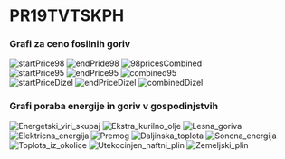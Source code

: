 # PR19TVTSKPH
### Grafi za ceno fosilnih goriv
![startPrice98](https://user-images.githubusercontent.com/44469307/55429622-35ecbb00-558c-11e9-9801-3111027901cf.png)
![endPride98](https://user-images.githubusercontent.com/44469307/55429627-38e7ab80-558c-11e9-9abb-32785ca2899e.png)
![98pricesCombined](https://user-images.githubusercontent.com/44469307/55429634-3be29c00-558c-11e9-8a30-7f4e8e38e956.png)<br/>
![startPrice95](https://user-images.githubusercontent.com/44469307/55429640-3f762300-558c-11e9-9fd7-6bb38689eb4b.png)
![endPrice95](https://user-images.githubusercontent.com/44469307/55429646-42711380-558c-11e9-98e5-f90def7a72fd.png)
![combined95](https://user-images.githubusercontent.com/44469307/55429662-469d3100-558c-11e9-9afa-ea7274648ed8.png)<br/>
![startPriceDizel](https://user-images.githubusercontent.com/44469307/55429667-49982180-558c-11e9-98b8-9f63b96a9cd8.png)
![endPriceDizel](https://user-images.githubusercontent.com/44469307/55429674-4bfa7b80-558c-11e9-9cee-2e50c326e6ce.png)
![combinedDizel](https://user-images.githubusercontent.com/44469307/55429676-4dc43f00-558c-11e9-846e-1c1e0bfcd63b.png)


### Grafi poraba energije in goriv v gospodinjstvih
![Energetski_viri_skupaj](https://user-images.githubusercontent.com/44469307/55435200-a9e19000-5599-11e9-9d64-43110337b1d5.png)
![Ekstra_kurilno_olje](https://user-images.githubusercontent.com/44469307/55435201-a9e19000-5599-11e9-878d-ce1ca746e72b.png)
![Lesna_goriva](https://user-images.githubusercontent.com/44469307/55435202-a9e19000-5599-11e9-94ed-4fcfe780fd00.png)
![Elektricna_energija](https://user-images.githubusercontent.com/44469307/55435203-aa7a2680-5599-11e9-9756-06ea652a56d9.png)
![Premog](https://user-images.githubusercontent.com/44469307/55435205-aa7a2680-5599-11e9-90b7-d7c604bda48a.png)
![Daljinska_toplota](https://user-images.githubusercontent.com/44469307/55435206-aa7a2680-5599-11e9-82f9-ce01db50177f.png)
![Soncna_energija](https://user-images.githubusercontent.com/44469307/55435207-aa7a2680-5599-11e9-8c4e-54ab719b2381.png)
![Toplota_iz_okolice](https://user-images.githubusercontent.com/44469307/55435208-aa7a2680-5599-11e9-9665-355840b9de94.png)
![Utekocinjen_naftni_plin](https://user-images.githubusercontent.com/44469307/55435210-aa7a2680-5599-11e9-9bbe-71d3e56f1ce0.png)
![Zemeljski_plin](https://user-images.githubusercontent.com/44469307/55435211-ab12bd00-5599-11e9-9705-2df0cea21320.png)

